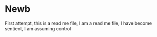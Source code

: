 # Newb
First attempt, 
this is a read me file, 
I am a read me file, 
I have become sentient, 
I am assuming control
